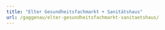 ```yaml
---
title: "Elter Gesundheitsfachmarkt + Sanitätshaus"
url: /gaggenau/elter-gesundheitsfachmarkt-sanitaetshaus/
---
```

